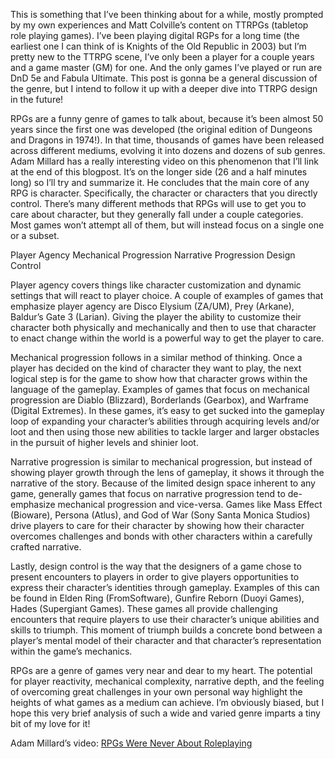 This is something that I’ve been thinking about for a while, mostly prompted by my own experiences and Matt Colville’s content on TTRPGs (tabletop role playing games). I’ve been playing digital RGPs for a long time (the earliest one I can think of is Knights of the Old Republic in 2003) but I’m pretty new to the TTRPG scene, I’ve only been a player for a couple years and a game master (GM) for one. And the only games I’ve played or run are DnD 5e and Fabula Ultimate. This post is gonna be a general discussion of the genre, but I intend to follow it up with a deeper dive into TTRPG design in the future!

RPGs are a funny genre of games to talk about, because it’s been almost 50 years since the first one was developed (the original edition of Dungeons and Dragons in 1974!). In that time, thousands of games have been released across different mediums, evolving it into dozens and dozens of sub genres. Adam Millard has a really interesting video on this phenomenon that I’ll link at the end of this blogpost. It’s on the longer side (26 and a half minutes long) so I’ll try and summarize it. He concludes that the main core of any RPG is character. Specifically, the character or characters that you directly control. There’s many different methods that RPGs will use to get you to care about character, but they generally fall under a couple categories. Most games won’t attempt all of them, but will instead focus on a single one or a subset.

Player Agency
Mechanical Progression
Narrative Progression
Design Control

Player agency covers things like character customization and dynamic settings that will react to player choice. A couple of examples of games that emphasize player agency are Disco Elysium (ZA/UM), Prey (Arkane), Baldur’s Gate 3 (Larian). Giving the player the ability to customize their character both physically and mechanically and then to use that character to enact change within the  world is a powerful way to get the player to care.

Mechanical progression follows in a similar method of thinking. Once a player has decided on the kind of character they want to play, the next logical step is for the game to show how that character grows within the language of the gameplay. Examples of games that focus on mechanical progression are Diablo (Blizzard), Borderlands (Gearbox), and Warframe (Digital Extremes). In these games, it’s easy to get sucked into the gameplay loop of expanding your character’s abilities through acquiring levels and/or loot and then using those new abilities to tackle larger and larger obstacles in the pursuit of higher levels and shinier loot.

Narrative progression is similar to mechanical progression, but instead of showing player growth through the lens of gameplay, it shows it through the narrative of the story. Because of the limited design space inherent to any game,  generally games that focus on narrative progression tend to de-emphasize mechanical progression and vice-versa. Games like Mass Effect (Bioware), Persona (Atlus), and God of War (Sony Santa Monica Studios) drive players to care for their character by showing how their character overcomes challenges and bonds with other characters within a carefully crafted narrative.

Lastly, design control is the way that the designers of a game chose to present encounters to players in order to give players opportunities to express their character’s identities through gameplay. Examples of this can be found in Elden Ring (FromSoftware), Gunfire Reborn (Duoyi Games), Hades (Supergiant Games). These games all provide challenging encounters that require players to use their character’s unique abilities and skills to triumph. This moment of triumph builds a concrete bond between a player’s mental model of their character and that character’s representation within the game’s mechanics.

RPGs are a genre of games very near and dear to my heart. The potential for player reactivity, mechanical complexity, narrative depth, and the feeling of overcoming great challenges in your own personal way highlight the heights of what games as a medium can achieve. I’m obviously biased, but I hope this very brief analysis of such a wide and varied genre imparts a tiny bit of my love for it!

Adam Millard’s video: [RPGs Were Never About Roleplaying](https://youtu.be/1kNi3cLB0sI?si=5fcDhsjCzTXneLYl)